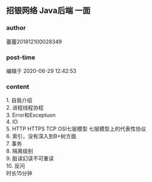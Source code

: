 ## 招银网络 Java后端 一面
### author 
蕾蕾201812100028349
### post-time 

编辑于  2020-06-29 12:42:53
### content 
<div class="post-topic-des nc-post-content">
 1. 自我介绍
 <br/>
 2. 进程线程协程
 <br/>
 3. Error和Exceptuon
 <br/>
 4. IO
 <br/>
 5. HTTP HTTPS TCP OSI七层模型 七层模型上的代表性协议
 <br/>
 6. 索引，没有深入到B+树方面
 <br/>
 7. 事务
 <br/>
 8. 隔离级别
 <br/>
 9. 脏读幻读不可重读
 <br/>
 10. 反问
 <br/>
 时长15分钟
</div>
